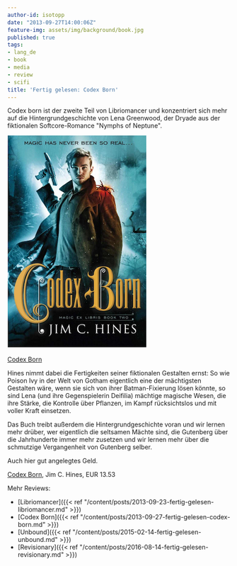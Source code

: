 ```yaml
---
author-id: isotopp
date: "2013-09-27T14:00:06Z"
feature-img: assets/img/background/book.jpg
published: true
tags:
- lang_de
- book
- media
- review
- scifi
title: 'Fertig gelesen: Codex Born'
---
```

Codex born ist der zweite Teil von Libriomancer und konzentriert sich mehr auf die Hintergrundgeschichte von Lena Greenwood, der Dryade aus der fiktionalen Softcore-Romance "Nymphs of Neptune".

[![](/uploads/2013/09/codex-born.png)](http://www.amazon.de/Libriomancer-ebook/dp/B00DIK7STK)

[Codex Born](http://www.amazon.de/Libriomancer-ebook/dp/B00DIK7STK)

Hines nimmt dabei die Fertigkeiten seiner fiktionalen Gestalten ernst: So wie Poison Ivy in der Welt von Gotham eigentlich eine der mächtigsten Gestalten wäre, wenn sie sich von ihrer Batman-Fixierung lösen könnte, so sind Lena (und ihre Gegenspielerin Deifilia) mächtige magische Wesen, die ihre Stärke, die Kontrolle über Pflanzen, im Kampf rücksichtslos und mit voller Kraft einsetzen.

Das Buch treibt außerdem die Hintergrundgeschichte voran und wir lernen mehr drüber, wer eigentlich die seltsamen Mächte sind, die Gutenberg über die Jahrhunderte immer mehr zusetzen und wir lernen mehr über die schmutzige Vergangenheit von Gutenberg selber.

Auch hier gut angelegtes Geld.

[Codex Born](http://www.amazon.de/Codex-Born-Magic-Libris-ebook/dp/B00AYJIKNQ), Jim C. Hines, EUR 13.53

Mehr Reviews:
- [Libriomancer]({{< ref "/content/posts/2013-09-23-fertig-gelesen-libriomancer.md" >}})
- [Codex Born]({{< ref "/content/posts/2013-09-27-fertig-gelesen-codex-born.md" >}})
- [Unbound]({{< ref "/content/posts/2015-02-14-fertig-gelesen-unbound.md" >}})
- [Revisionary]({{< ref "/content/posts/2016-08-14-fertig-gelesen-revisionary.md" >}})
